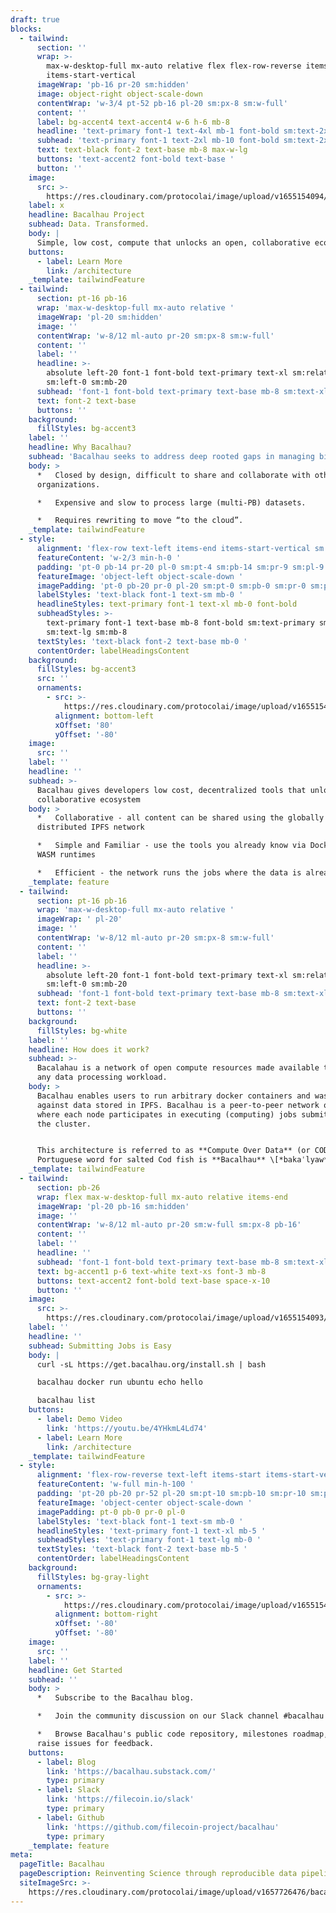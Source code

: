 ```yaml
---
draft: true
blocks:
  - tailwind:
      section: ''
      wrap: >-
        max-w-desktop-full mx-auto relative flex flex-row-reverse items-end
        items-start-vertical
      imageWrap: 'pb-16 pr-20 sm:hidden'
      image: object-right object-scale-down
      contentWrap: 'w-3/4 pt-52 pb-16 pl-20 sm:px-8 sm:w-full'
      content: ''
      label: bg-accent4 text-accent4 w-6 h-6 mb-8
      headline: 'text-primary font-1 text-4xl mb-1 font-bold sm:text-2xl'
      subhead: 'text-primary font-1 text-2xl mb-10 font-bold sm:text-2xl'
      text: text-black font-2 text-base mb-8 max-w-lg
      buttons: 'text-accent2 font-bold text-base '
      button: ''
    image:
      src: >-
        https://res.cloudinary.com/protocolai/image/upload/v1655154094/bacalhau/shapes-1_u20ojn.svg
    label: x
    headline: Bacalhau Project
    subhead: Data. Transformed.
    body: |
      Simple, low cost, compute that unlocks an open, collaborative ecosystem.
    buttons:
      - label: Learn More
        link: /architecture
    _template: tailwindFeature
  - tailwind:
      section: pt-16 pb-16
      wrap: 'max-w-desktop-full mx-auto relative '
      imageWrap: 'pl-20 sm:hidden'
      image: ''
      contentWrap: 'w-8/12 ml-auto pr-20 sm:px-8 sm:w-full'
      content: ''
      label: ''
      headline: >-
        absolute left-20 font-1 font-bold text-primary text-xl sm:relative
        sm:left-0 sm:mb-20
      subhead: 'font-1 font-bold text-primary text-base mb-8 sm:text-xl sm:font-normal'
      text: font-2 text-base
      buttons: ''
    background:
      fillStyles: bg-accent3
    label: ''
    headline: Why Bacalhau?
    subhead: 'Bacalhau seeks to address deep rooted gaps in managing big data that are:'
    body: >
      *   Closed by design, difficult to share and collaborate with other
      organizations.

      *   Expensive and slow to process large (multi-PB) datasets.

      *   Requires rewriting to move “to the cloud”.
    _template: tailwindFeature
  - style:
      alignment: 'flex-row text-left items-end items-start-vertical sm:flex-col-reverse'
      featureContent: 'w-2/3 min-h-0 '
      padding: 'pt-0 pb-14 pr-20 pl-0 sm:pt-4 sm:pb-14 sm:pr-9 sm:pl-9'
      featureImage: 'object-left object-scale-down '
      imagePadding: 'pt-0 pb-20 pr-0 pl-20 sm:pt-0 sm:pb-0 sm:pr-0 sm:pl-0'
      labelStyles: 'text-black font-1 text-sm mb-0 '
      headlineStyles: text-primary font-1 text-xl mb-0 font-bold
      subheadStyles: >-
        text-primary font-1 text-base mb-8 font-bold sm:text-primary sm:font-1
        sm:text-lg sm:mb-8 
      textStyles: 'text-black font-2 text-base mb-0 '
      contentOrder: labelHeadingsContent
    background:
      fillStyles: bg-accent3
      src: ''
      ornaments:
        - src: >-
            https://res.cloudinary.com/protocolai/image/upload/v1655154093/bacalhau/shapes-2_v1e0y7.svg
          alignment: bottom-left
          xOffset: '80'
          yOffset: '-80'
    image:
      src: ''
    label: ''
    headline: ''
    subhead: >-
      Bacalhau gives developers low cost, decentralized tools that unlock a new
      collaborative ecosystem
    body: >
      *   Collaborative - all content can be shared using the globally
      distributed IPFS network

      *   Simple and Familiar - use the tools you already know via Docker and
      WASM runtimes

      *   Efficient - the network runs the jobs where the data is already stored
    _template: feature
  - tailwind:
      section: pt-16 pb-16
      wrap: 'max-w-desktop-full mx-auto relative '
      imageWrap: ' pl-20'
      image: ''
      contentWrap: 'w-8/12 ml-auto pr-20 sm:px-8 sm:w-full'
      content: ''
      label: ''
      headline: >-
        absolute left-20 font-1 font-bold text-primary text-xl sm:relative
        sm:left-0 sm:mb-20
      subhead: 'font-1 font-bold text-primary text-base mb-8 sm:text-xl sm:font-normal'
      text: font-2 text-base
      buttons: ''
    background:
      fillStyles: bg-white
    label: ''
    headline: How does it work?
    subhead: >-
      Bacalahau is a network of open compute resources made available to serve
      any data processing workload.
    body: >
      Bacalhau enables users to run arbitrary docker containers and wasm images
      against data stored in IPFS. Bacalhau is a peer-to-peer network of nodes
      where each node participates in executing (computing) jobs submitted to
      the cluster.


      This architecture is referred to as **Compute Over Data** (or COD). The
      Portuguese word for salted Cod fish is **Bacalhau** \[*bakaˈlyaw*].
    _template: tailwindFeature
  - tailwind:
      section: pb-26
      wrap: flex max-w-desktop-full mx-auto relative items-end
      imageWrap: 'pl-20 pb-16 sm:hidden'
      image: ''
      contentWrap: 'w-8/12 ml-auto pr-20 sm:w-full sm:px-8 pb-16'
      content: ''
      label: ''
      headline: ''
      subhead: 'font-1 font-bold text-primary text-base mb-8 sm:text-xl sm:font-normal'
      text: bg-accent1 p-6 text-white text-xs font-3 mb-8
      buttons: text-accent2 font-bold text-base space-x-10
      button: ''
    image:
      src: >-
        https://res.cloudinary.com/protocolai/image/upload/v1655154093/bacalhau/shapes-3_ivg8gb.svg
    label: ''
    headline: ''
    subhead: Submitting Jobs is Easy
    body: |
      curl -sL https://get.bacalhau.org/install.sh | bash

      bacalhau docker run ubuntu echo hello

      bacalhau list
    buttons:
      - label: Demo Video
        link: 'https://youtu.be/4YHkmL4Ld74'
      - label: Learn More
        link: /architecture
    _template: tailwindFeature
  - style:
      alignment: 'flex-row-reverse text-left items-start items-start-vertical '
      featureContent: 'w-full min-h-100 '
      padding: 'pt-20 pb-20 pr-52 pl-20 sm:pt-10 sm:pb-10 sm:pr-10 sm:pl-10'
      featureImage: 'object-center object-scale-down '
      imagePadding: pt-0 pb-0 pr-0 pl-0
      labelStyles: 'text-black font-1 text-sm mb-0 '
      headlineStyles: 'text-primary font-1 text-xl mb-5 '
      subheadStyles: 'text-primary font-1 text-lg mb-0 '
      textStyles: 'text-black font-2 text-base mb-5 '
      contentOrder: labelHeadingsContent
    background:
      fillStyles: bg-gray-light
      ornaments:
        - src: >-
            https://res.cloudinary.com/protocolai/image/upload/v1655154094/bacalhau/shapes-4_t6tkoz.svg
          alignment: bottom-right
          xOffset: '-80'
          yOffset: '-80'
    image:
      src: ''
    label: ''
    headline: Get Started
    subhead: ''
    body: >
      *   Subscribe to the Bacalhau blog.

      *   Join the community discussion on our Slack channel #bacalhau .

      *   Browse Bacalhau's public code repository, milestones roadmap, and
      raise issues for feedback.
    buttons:
      - label: Blog
        link: 'https://bacalhau.substack.com/'
        type: primary
      - label: Slack
        link: 'https://filecoin.io/slack'
        type: primary
      - label: Github
        link: 'https://github.com/filecoin-project/bacalhau'
        type: primary
    _template: feature
meta:
  pageTitle: Bacalhau
  pageDescription: Reinventing Science through reproducible data pipelines
  siteImageSrc: >-
    https://res.cloudinary.com/protocolai/image/upload/v1657726476/bacalhau/bacalhua-social_hbrzct.png
---
```


